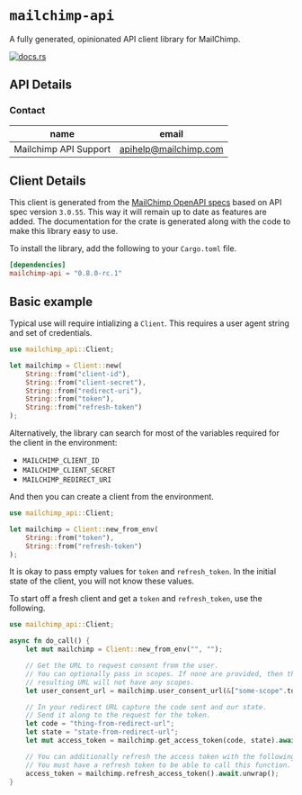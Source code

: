 # `mailchimp-api`

A fully generated, opinionated API client library for MailChimp.


[![docs.rs](https://docs.rs/mailchimp-api/badge.svg)](https://docs.rs/mailchimp-api)

## API Details





### Contact


| name | email |
|----|----|
| Mailchimp API Support | apihelp@mailchimp.com |



## Client Details

This client is generated from the [MailChimp OpenAPI
specs](https://api.mailchimp.com/schema/3.0/Swagger.json?expand) based on API spec version `3.0.55`. This way it will remain
up to date as features are added. The documentation for the crate is generated
along with the code to make this library easy to use.


To install the library, add the following to your `Cargo.toml` file.

```toml
[dependencies]
mailchimp-api = "0.8.0-rc.1"
```

## Basic example

Typical use will require intializing a `Client`. This requires
a user agent string and set of credentials.

```rust
use mailchimp_api::Client;

let mailchimp = Client::new(
    String::from("client-id"),
    String::from("client-secret"),
    String::from("redirect-uri"),
    String::from("token"),
    String::from("refresh-token")
);
```

Alternatively, the library can search for most of the variables required for
the client in the environment:

- `MAILCHIMP_CLIENT_ID`
- `MAILCHIMP_CLIENT_SECRET`
- `MAILCHIMP_REDIRECT_URI`

And then you can create a client from the environment.

```rust
use mailchimp_api::Client;

let mailchimp = Client::new_from_env(
    String::from("token"),
    String::from("refresh-token")
);
```

It is okay to pass empty values for `token` and `refresh_token`. In
the initial state of the client, you will not know these values.

To start off a fresh client and get a `token` and `refresh_token`, use the following.

```rust
use mailchimp_api::Client;

async fn do_call() {
    let mut mailchimp = Client::new_from_env("", "");

    // Get the URL to request consent from the user.
    // You can optionally pass in scopes. If none are provided, then the
    // resulting URL will not have any scopes.
    let user_consent_url = mailchimp.user_consent_url(&["some-scope".to_string()]);

    // In your redirect URL capture the code sent and our state.
    // Send it along to the request for the token.
    let code = "thing-from-redirect-url";
    let state = "state-from-redirect-url";
    let mut access_token = mailchimp.get_access_token(code, state).await.unwrap();

    // You can additionally refresh the access token with the following.
    // You must have a refresh token to be able to call this function.
    access_token = mailchimp.refresh_access_token().await.unwrap();
}
```
